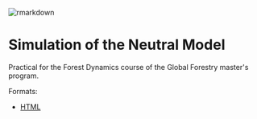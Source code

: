 ![rmarkdown](https://github.com/EricMarcon/SimNeutral/workflows/rmarkdown/badge.svg)

# Simulation of the Neutral Model

Practical for the Forest Dynamics course of the Global Forestry master's program.

Formats:

- [HTML](https://ericmarcon.github.io/TP-SimNeutral/Simulations.html)
